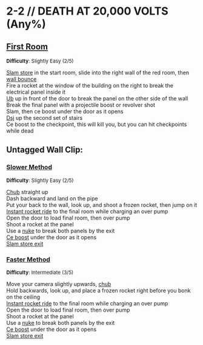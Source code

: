# 2-2 // DEATH AT 20,000 VOLTS (Any%)


## [First Room](https://youtu.be/aIgoM4be7I8)
<font size="2">
    <b>Difficulty</b>: Slightly Easy (2/5)
</font> <br/> 

[Slam store](/speedrun-tech.md#slam-store) in the start room, slide into the right wall of the red room, then [wall bounce](/speedrun-tech.md#wall-bounces) <br/>
Fire a rocket at the window of the building on the right to break the electrical panel inside it <br/>
[Ub](/speedrun-tech.md#ub-ultraboost) up in front of the door to break the panel on the other side of the wall <br/>
Break the final panel with a projectile boost or revolver shot <br/>
Slam, then ce boost under the door as it opens <br/>
[Dsj](/speedrun-tech.md#dsj-dash-slide-jump) up the second set of stairs <br/>
Ce boost to the checkpoint, this will kill you, but you can hit checkpoints while dead


## Untagged Wall Clip: 

### [Slower Method](https://youtu.be/1vAmRO13oW4)
<font size="2">
    <b>Difficulty</b>: Slightly Easy (2/5)
</font> <br/> 

[Chub](/speedrun-tech.md#chub-checkpoint-ub) straight up <br/>
Dash backward and land on the pipe <br/>
Put your back to the wall, look up, and shoot a frozen rocket, then jump on it <br/>
[Instant rocket ride](/speedrun-tech.md#instant-rocket-ride) to the final room while charging an over pump <br/>
Open the door to load final room, then over pump <br/>
Shoot a rocket at the panel <br/>
Use a [nuke](/speedrun-tech.md#nukes) to break both panels by the exit <br/>
[Ce boost](/speedrun-tech.md#ce-boost-core-eject-boost) under the door as it opens <br/>
[Slam store exit](/speedrun-tech.md#slam-store-exit) <br/>

### [Faster Method](https://youtu.be/G6TvLtWIz0w)
<font size="2">
    <b>Difficulty</b>: Intermediate (3/5)
</font> <br/> 

Move your camera slightly upwards, [chub](/speedrun-tech.md#chub-checkpoint-ub) <br/>
Hold backwards, look up, and place a frozen rocket right before you bonk on the ceiling <br/>
[Instant rocket ride](/speedrun-tech.md#instant-rocket-ride) to the final room while charging an over pump <br/>
Open the door to load final room, then over pump <br/>
Shoot a rocket at the panel <br/>
Use a [nuke](/speedrun-tech.md#nukes) to break both panels by the exit <br/>
[Ce boost](/speedrun-tech.md#ce-boost-core-eject-boost) under the door as it opens <br/>
[Slam store exit](/speedrun-tech.md#slam-store-exit) <br/>